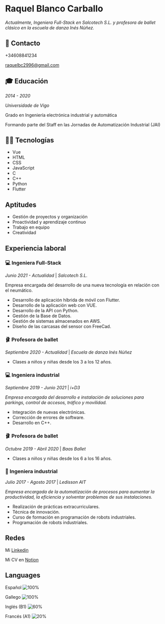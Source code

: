 # Raquel Blanco Carballo

*Actualmente, Ingeniera Full-Stack en Salcotech S.L. y profesora de ballet clásico en la escuela de danza Inés Núñez.*

## 👤 Contacto

+34608841234
  
[raquelbc2996@gmail.com](mailto:raquelb2996@gmail.com)


## 🎓 Educación

*2014 - 2020*

*Universidade de Vigo*

Grado en Ingeniería electrónica industrial y automática 

Formando parte del Staff en las Jornadas de Automatización Industrial (JAI)


## 🦸‍♀️ Tecnologías

- Vue
- HTML
- CSS
- JavaScript
- C
- C++
- Python
- Flutter

## Aptitudes

- Gestión de proyectos y organización
- Proactividad y aprendizaje continuo
- Trabajo en equipo
- Creatividad

## Experiencia laboral

### 💻 Ingeniera Full-Stack

 *Junio 2021 - Actualidad* | *Salcotech S.L.*

Empresa encargada del desarrollo de una nueva tecnología en relación con el neumático.

- Desarrollo de aplicación híbrida de móvil con Flutter.
- Desarrollo de la aplicación web con VUE.
- Desarrollo de la API con Python.
- Gestión de la Base de Datos.
- Gestión de sistemas almacenados en AWS.
- Diseño de las carcasas del sensor con FreeCad.

### 🩰 Profesora de ballet

 *Septiembre 2020 - Actualidad* | *Escuela de danza Inés Núñez*

- Clases a niños y niñas desde los 3 a los 12 años.

### 💻 Ingeniera industrial

 *Septiembre 2019 - Junio 2021*  | *i+D3*

*Empresa encargada del desarrollo e instalación de soluciones para parkings, control de accesos, tráfico y movilidad.*

- Integración de nuevas electrónicas.
- Corrección de errores de software.
- Desarrollo en C++.


### 🩰 Profesora de ballet

 *Octubre 2019 - Abril 2020* | *Baas Ballet*

- Clases a niños y niñas desde los 6 a los 16 años.


### 🤖 Ingeniera industrial

 *Julio 2017 - Agosto 2017* | *Ledisson AIT*

*Empresa encargada de la automatización de procesos para aumentar la productividad, la eficiencia y solventar problemas de sus instalaciones.*

- Realización de prácticas extracurriculares.
- Técnica de innovación.
- Curso de formación en programación de robots industriales.
- Programación de robots industriales.

## Redes

Mi [Linkedin](https://www.linkedin.com/in/raquel-blanco-carballo-427a46100)

Mi CV en [Notion](https://www.notion.so/Raquel-Blanco-Carballo-63a181161bbb4383bfb6ac095a5b4edd)

## Languages
Español ![100%](https://progress-bar.dev/100)

Gallego ![100%](https://progress-bar.dev/100)

Inglés (B1) ![60%](https://progress-bar.dev/60)

Francés (A1) ![20%](https://progress-bar.dev/20)
